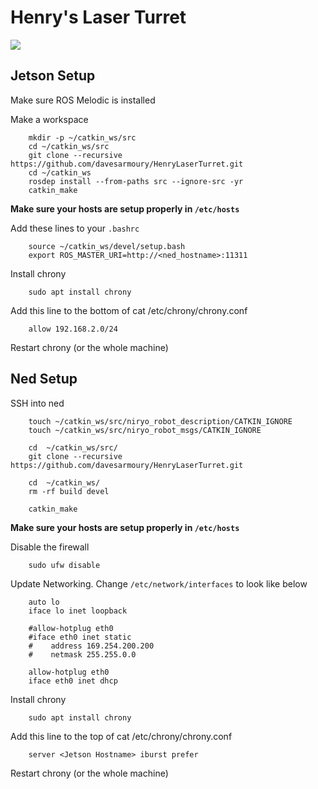 # Henry's Laser Turret

[<img src="https://img.youtube.com/vi/AVp1tndzV34/0.jpg">](https://youtu.be/AVp1tndzV34)

## Jetson Setup

Make sure ROS Melodic is installed

Make a workspace

        mkdir -p ~/catkin_ws/src
        cd ~/catkin_ws/src
        git clone --recursive https://github.com/davesarmoury/HenryLaserTurret.git
        cd ~/catkin_ws
        rosdep install --from-paths src --ignore-src -yr
        catkin_make

**Make sure your hosts are setup properly in `/etc/hosts`**

Add these lines to your `.bashrc`

        source ~/catkin_ws/devel/setup.bash
        export ROS_MASTER_URI=http://<ned_hostname>:11311
 
Install chrony

        sudo apt install chrony

Add this line to the bottom of cat /etc/chrony/chrony.conf 

        allow 192.168.2.0/24

Restart chrony (or the whole machine)

## Ned Setup

SSH into ned

        touch ~/catkin_ws/src/niryo_robot_description/CATKIN_IGNORE
        touch ~/catkin_ws/src/niryo_robot_msgs/CATKIN_IGNORE

        cd  ~/catkin_ws/src/
        git clone --recursive https://github.com/davesarmoury/HenryLaserTurret.git

        cd  ~/catkin_ws/
        rm -rf build devel

        catkin_make

**Make sure your hosts are setup properly in `/etc/hosts`**

Disable the firewall

        sudo ufw disable

Update Networking. Change `/etc/network/interfaces` to look like below

        auto lo
        iface lo inet loopback

        #allow-hotplug eth0
        #iface eth0 inet static
        #    address 169.254.200.200
        #    netmask 255.255.0.0

        allow-hotplug eth0
        iface eth0 inet dhcp

Install chrony

        sudo apt install chrony

Add this line to the top of cat /etc/chrony/chrony.conf

        server <Jetson Hostname> iburst prefer

Restart chrony (or the whole machine)


